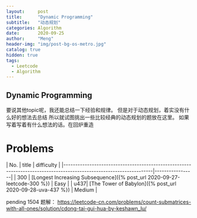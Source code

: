 ```yaml
---
layout:     post
title:      "Dynamic Programming"
subtitle:   "动态规划"
categories: Algorithm
date:       2020-09-25
author:     "Meng"
header-img: "img/post-bg-os-metro.jpg"
catalog: true
hidden: true
tags:
  - Leetcode
  - Algorithm
---
```


## Dynamic Programming
要说其他topic呢，我还能总结一下经验和规律。 但是对于动态规划，着实没有什么好的想法去总结
所以就试图挑出一些比较经典的动态规划的题放在这里。 如果写着写着有什么想法的话。在回炉重造



# Problems

| No. | title                                                                                                        | difficulty      |
|--------------------------------------------------------------------------------------------------------------------|-----------------|
| 300 | [Longest Increasing Subsequence]({% post_url 2020-09-27-leetcode-300 %})                                     | Easy            |
| u437| [The Tower of Babylon]({% post_url 2020-09-28-uva-437 %})                                                    | Medium          |


pending 1504
题解： https://leetcode-cn.com/problems/count-submatrices-with-all-ones/solution/cdong-tai-gui-hua-by-keshawn_lu/

